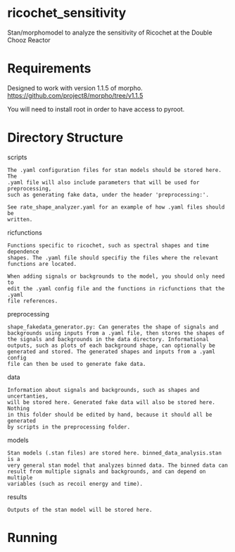 # ricochet_sensitivity
Stan/morphomodel to analyze the sensitivity of Ricochet at the Double Chooz Reactor

Requirements
======

  Designed to work with version 1.1.5 of morpho. https://github.com/project8/morpho/tree/v1.1.5
  
  You will need to install root in order to have access to pyroot.
  
Directory Structure
======

  scripts

    The .yaml configuration files for stan models should be stored here. The
    .yaml file will also include parameters that will be used for preprocessing,
    such as generating fake data, under the header 'preprocessing:'.

    See rate_shape_analyzer.yaml for an example of how .yaml files should be
    written.

  ricfunctions

    Functions specific to ricochet, such as spectral shapes and time dependence
    shapes. The .yaml file should specifiy the files where the relevant
    functions are located.

    When adding signals or backgrounds to the model, you should only need to
    edit the .yaml config file and the functions in ricfunctions that the .yaml
    file references.
    
  preprocessing
  
    shape_fakedata_generator.py: Can generates the shape of signals and
    backgrounds using inputs from a .yaml file, then stores the shapes of
    the signals and backgrounds in the data directory. Informational
    outputs, such as plots of each background shape, can optionally be
    generated and stored. The generated shapes and inputs from a .yaml config
    file can then be used to generate fake data.

  data

    Information about signals and backgrounds, such as shapes and uncertanties,
    will be stored here. Generated fake data will also be stored here. Nothing
    in this folder should be edited by hand, because it should all be generated
    by scripts in the preprocessing folder.

  models

    Stan models (.stan files) are stored here. binned_data_analysis.stan is a
    very general stan model that analyzes binned data. The binned data can
    result from multiple signals and backgrounds, and can depend on multiple
    variables (such as recoil energy and time).

  results

    Outputs of the stan model will be stored here.

Running
======
